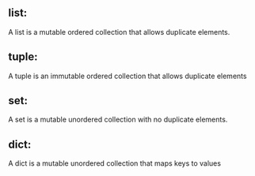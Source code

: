 ## list:
A list is a mutable ordered collection that allows duplicate elements.

## tuple:
A tuple is an immutable ordered collection that allows duplicate elements

## set: 
A set is a mutable unordered collection with no duplicate elements.

## dict: 
A dict is a mutable unordered collection that maps keys to values
